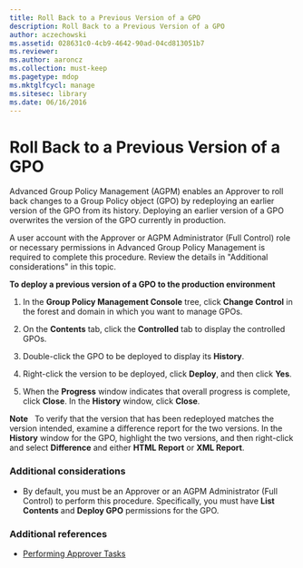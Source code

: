 ```yaml
---
title: Roll Back to a Previous Version of a GPO
description: Roll Back to a Previous Version of a GPO
author: aczechowski
ms.assetid: 028631c0-4cb9-4642-90ad-04cd813051b7
ms.reviewer:
ms.author: aaroncz
ms.collection: must-keep
ms.pagetype: mdop
ms.mktglfcycl: manage
ms.sitesec: library
ms.date: 06/16/2016
---
```



# Roll Back to a Previous Version of a GPO


Advanced Group Policy Management (AGPM) enables an Approver to roll back changes to a Group Policy object (GPO) by redeploying an earlier version of the GPO from its history. Deploying an earlier version of a GPO overwrites the version of the GPO currently in production.

A user account with the Approver or AGPM Administrator (Full Control) role or necessary permissions in Advanced Group Policy Management is required to complete this procedure. Review the details in "Additional considerations" in this topic.

**To deploy a previous version of a GPO to the production environment**

1.  In the **Group Policy Management Console** tree, click **Change Control** in the forest and domain in which you want to manage GPOs.

2.  On the **Contents** tab, click the **Controlled** tab to display the controlled GPOs.

3.  Double-click the GPO to be deployed to display its **History**.

4.  Right-click the version to be deployed, click **Deploy**, and then click **Yes**.

5.  When the **Progress** window indicates that overall progress is complete, click **Close**. In the **History** window, click **Close**.

**Note**  
To verify that the version that has been redeployed matches the version intended, examine a difference report for the two versions. In the **History** window for the GPO, highlight the two versions, and then right-click and select **Difference** and either **HTML Report** or **XML Report**.



### Additional considerations

-   By default, you must be an Approver or an AGPM Administrator (Full Control) to perform this procedure. Specifically, you must have **List Contents** and **Deploy GPO** permissions for the GPO.

### Additional references

-   [Performing Approver Tasks](performing-approver-tasks.md)









